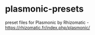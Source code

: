 # plasmonic-presets

preset files for Plasmonic by Rhizomatic - https://rhizomatic.fr/index.php/plasmonic/
